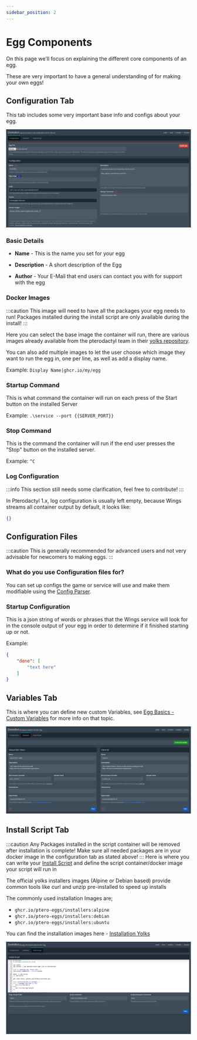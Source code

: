 ```yaml
---
sidebar_position: 2
---
```


# Egg Components
On this page we'll focus on explaining the different core components of an egg.

These are very important to have a general understanding of for making your own eggs!

## Configuration Tab
This tab includes some very important base info and configs about your egg.

![Configuration Tab](img/config-tab.png)

### Basic Details
- **Name** - This is the name you set for your egg

- **Description** - A short description of the Egg

- **Author** - Your E-Mail that end users can contact you with for support with the egg

### Docker Images
:::caution
This image will need to have all the packages your egg needs to run! Packages installed during the install script are only available during the install!
:::

Here you can select the base image the container will run, there are various images already available from the pterodactyl team in their [yolks repository](https://github.com/pterodactyl/yolks).

You can also add multiple images to let the user choose which image they want to run the egg in, one per line, as well as add a display name.

Example: ``Display Name|ghcr.io/my/egg``

### Startup Command
This is what command the container will run on each press of the Start button on the installed Server

Example: ``.\service --port {{SERVER_PORT}}``

### Stop Command
This is the command the container will run if the end user presses the "Stop" button on the installed server.

Example: ``^C``

### Log Configuration
:::info
This section still needs some clarification, feel free to contribute!
:::

In Pterodactyl 1.x, log configuration is usually left empty, because Wings streams all container output by default, it looks like:
```json
{}
```
## Configuration Files
:::caution
This is generally recommended for advanced users and not very advisable for newcomers to making eggs.
:::
### What do you use Configuration files for?
You can set up configs the game or service will use and make them modifiable using the [Config Parser](../egg-advanced/config-parser.md).

### Startup Configuration
This is a json string of words or phrases that the Wings service will look for in the console output of your egg in order to determine if it finished starting up or not.

Example:
```json
{
    "done": [
        "text here"
    ]
}
```

## Variables Tab
This is where you can define new custom Variables, see [Egg Basics - Custom Variables](egg-variables#custom-variables) for more info on that topic.

![Variables Tab](img/variables-tab.png)

## Install Script Tab
:::caution
Any Packages installed in the script container will be removed after installation is complete! Make sure all needed packages are in your docker image in the configuration tab as stated above!
:::
Here is where you can write your [Install Script](install-script.md) and define the script container/docker image your script will run in

The official yolks installers images (Alpine or Debian based) provide common tools like curl and unzip pre-installed to speed up installs


The commonly used installation Images are;

- ``ghcr.io/ptero-eggs/installers:alpine``
- ``ghcr.io/ptero-eggs/installers:debian``
- ``ghcr.io/ptero-eggs/installers:ubuntu``

You can find the installation images here - [Installation Yolks](https://github.com/Ptero-Eggs/yolks?tab=readme-ov-file#installation-images)


![Install Script Tab](img/install-script-tab.png)